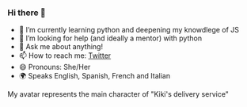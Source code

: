 ### Hi there 👋

- 🌱 I’m currently learning python and deepening my knowdlege of JS
- 🤔 I’m looking for help (and ideally a mentor) with python
- 💬 Ask me about anything! 
- 📫 How to reach me: [Twitter](https://twitter.com/mmanzanna)
- 😄 Pronouns: She/Her
- 🌍 Speaks English, Spanish, French and Italian

My avatar represents the main character of "Kiki's delivery service"

